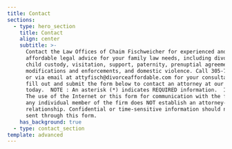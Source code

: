 ```yaml
---
title: Contact
sections:
  - type: hero_section
    title: Contact
    align: center
    subtitle: >-
      Contact the Law Offices of Chaim Fischweicher for experienced and
      affordable legal advice for your family law needs, including divorce,
      child custody, visitation, support, paternity, prenuptial agreements,
      modifications and enforcements, and domestic violence. Call 305-770-0703
      or via email at attyfisch@divorceaffordable.com for your consultation, or
      fill out and submit the form below to contact an attorney at our firm
      today.  NOTE : An asterisk (*) indicates REQUIRED information.  IMPORTANT:
      The use of the Internet or this form for communication with the firm or
      any individual member of the firm does NOT establish an attorney-client
      relationship. Confidential or time-sensitive information should not be
      sent through this form.
    has_background: true
  - type: contact_section
template: advanced
---
```

